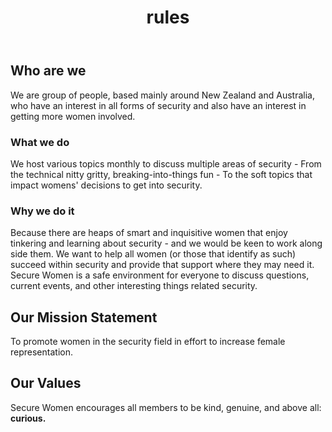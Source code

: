﻿---
title: "rules"
bg: darkmauve  #defined in _config.yml, can use html color like '#0fbfcf'
color: white   #text color
fa-icon: group
---

## Who are we ##

We are group of people, based mainly around New Zealand and Australia, who have an interest in all forms of security and also have an interest in getting more women involved.

### What we do ##

We host various topics monthly to discuss multiple areas of security - From the technical nitty gritty, breaking-into-things fun - To the soft topics that impact womens' decisions to get into security.

### Why we do it ###

Because there are heaps of smart and inquisitive women that enjoy tinkering and learning about security - and we would be keen to work along side them. We want to help all women (or those that identify as such) succeed within security and provide that support where they may need it. Secure Women is a safe environment for everyone to discuss questions, current events, and other interesting things related security.

## Our Mission Statement ##

To promote women in the security field in effort to increase female representation.

## Our Values ##

Secure Women encourages all members to be kind, genuine, and above all: <strong>curious.</strong>